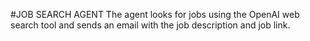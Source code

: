 #JOB SEARCH AGENT
The agent looks for jobs using the OpenAI web search tool and sends an email with the job description and job link.
